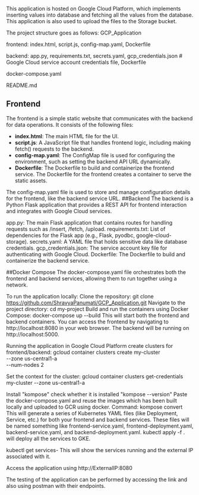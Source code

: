 This application is hosted on Google Cloud Platform, which implements inserting values into database and fetching all the values from the database. This application is also used to upload the files to the Storage bucket.

The project structure goes as follows:
GCP_Application

frontend: index.html, script.js, config-map.yaml, Dockerfile

backend: app.py, requirements.txt, secrets.yaml, gcp_credentials.json  # Google Cloud service account credentials file, Dockerfile

docker-compose.yaml

README.md

## Frontend

The frontend is a simple static website that communicates with the backend for data operations. It consists of the following files:

- **index.html**: The main HTML file for the UI.
- **script.js**: A JavaScript file that handles frontend logic, including making fetch() requests to the backend.
- **config-map.yaml**: The ConfigMap file is used for configuring the environment, such as setting the backend API URL dynamically.
- **Dockerfile**: The Dockerfile to build and containerize the frontend service.
The Dockerfile for the frontend creates a container to serve the static assets.

The config-map.yaml file is used to store and manage configuration details for the frontend, like the backend service URL.
##Backend
The backend is a Python Flask application that provides a REST API for frontend interaction and integrates with Google Cloud services.

app.py: The main Flask application that contains routes for handling requests such as /insert, /fetch, /upload.
requirements.txt: List of dependencies for the Flask app (e.g., Flask, pyodbc, google-cloud-storage).
secrets.yaml: A YAML file that holds sensitive data like database credentials.
gcp_credentials.json: The service account key file for authenticating with Google Cloud.
Dockerfile: The Dockerfile to build and containerize the backend service.

##Docker Compose
The docker-compose.yaml file orchestrates both the frontend and backend services, allowing them to run together using a network.

To run the application locally:
Clone the repository:
git clone https://github.com/ShravyaPanumati/GCP_Application.git
Navigate to the project directory:
cd my-project
Build and run the containers using Docker Compose:
docker-compose up --build
This will start both the frontend and backend containers. You can access the frontend by navigating to http://localhost:8080 in your web browser. The backend will be running on http://localhost:5000.

Running the application in Google Cloud Platform
create clusters for frontend/backend: 
gcloud container clusters create my-cluster \
    --zone us-central1-a\
    --num-nodes 2

Set the context for the cluster:
gcloud container clusters get-credentials my-cluster --zone us-central1-a

Install "kompose"
check whether it is installed "kompose --version"
Paste the docker-compose.yaml and reuse the images which has been built locally and uploaded to GCR using docker.
Command: kompose convert
This will generate a series of Kubernetes YAML files (like Deployment, Service, etc.) for both your frontend and backend services. These files will be named something like frontend-service.yaml, frontend-deployment.yaml, backend-service.yaml, and backend-deployment.yaml.
kubectl apply -f . will deploy all the services to GKE.

kubectl get services- This will show the services running and the external IP associated with it.

Access the application using http://ExternalIP:8080

The testing of the application can be performed by accessing the link and also using postman with their endpoints.
